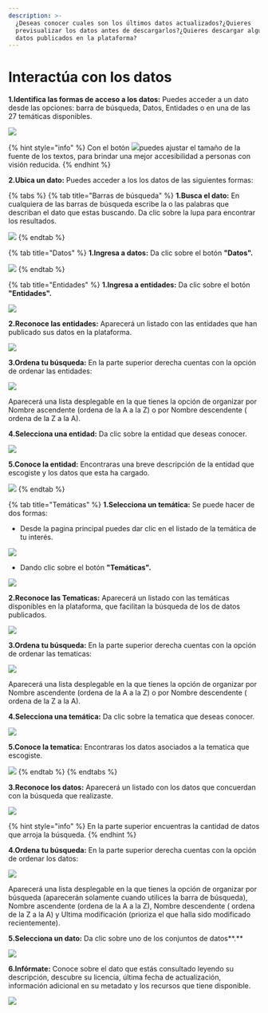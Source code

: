 ```yaml
---
description: >-
  ¿Deseas conocer cuales son los últimos datos actualizados?¿Quieres
  previsualizar los datos antes de descargarlos?¿Quieres descargar alguno de los
  datos publicados en la plataforma?
---
```


# Interactúa con los datos

 **1.Identifica las formas de acceso a los datos:** Puedes acceder a un dato desde las opciones: barra de búsqueda, Datos, Entidades o en una de las 27 temáticas disponibles.

![](../../.gitbook/assets/1.png)

{% hint style="info" %}
Con el botón ![](../../.gitbook/assets/5.png)puedes ajustar el tamaño de la fuente de los textos, para brindar una mejor accesibilidad a personas con visión reducida.
{% endhint %}

**2.Ubica un dato:** Puedes acceder a los los datos de las siguientes formas:

{% tabs %}
{% tab title="Barras de búsqueda" %}
**1.Busca el dato:** En cualquiera de las barras de búsqueda escribe la o las palabras que describan el dato que estas buscando. Da clic sobre la lupa para encontrar los resultados.

![](../../.gitbook/assets/14.png)
{% endtab %}

{% tab title="Datos" %}
**1.Ingresa a datos:** Da clic sobre el botón **"Datos".**

![](../../.gitbook/assets/4.png)
{% endtab %}

{% tab title="Entidades" %}
**1.Ingresa a entidades:** Da clic sobre el botón **"Entidades".**

![](../../.gitbook/assets/8.png)

 **2.Reconoce las entidades:** Aparecerá un listado con las entidades que han publicado sus datos en la plataforma.

![](../../.gitbook/assets/9.png)

**3.Ordena tu búsqueda:** En la parte superior derecha cuentas con la opción de  ordenar las entidades:

![](../../.gitbook/assets/11.png)

Aparecerá una lista desplegable en la que tienes la opción de organizar  por Nombre ascendente \(ordena de la A a la Z\) o por Nombre descendente \( ordena de la Z a la A\).

 **4.Selecciona una entidad:** Da clic sobre la entidad que deseas conocer.

![](../../.gitbook/assets/10.png)

**5.Conoce la entidad:** Encontraras una breve descripción de la entidad que escogiste y los datos que esta ha cargado.

![](../../.gitbook/assets/12.png)
{% endtab %}

{% tab title="Temáticas" %}
**1.Selecciona un temática:** Se puede hacer de dos formas: 

* Desde la pagina principal puedes dar clic en el listado de la temática de tu interés.

![](../../.gitbook/assets/13.png)

* Dando clic sobre el botón **"Temáticas".**

![](../../.gitbook/assets/15.png)

**2.Reconoce las Tematicas:** Aparecerá un listado con las temáticas disponibles en la plataforma, que facilitan la búsqueda de los de datos publicados.

![](../../.gitbook/assets/16.png)

**3.Ordena tu búsqueda:** En la parte superior derecha cuentas con la opción de  ordenar las tematicas:

![](../../.gitbook/assets/11.png)

Aparecerá una lista desplegable en la que tienes la opción de organizar  por Nombre ascendente \(ordena de la A a la Z\) o por Nombre descendente \( ordena de la Z a la A\).

**4.Selecciona una temática:** Da clic sobre la tematica que deseas conocer.

![](../../.gitbook/assets/17.png)

**5.Conoce la tematica:** Encontraras los datos asociados a la tematica que escogiste.

![](../../.gitbook/assets/18.png)
{% endtab %}
{% endtabs %}

**3.Reconoce los datos:** Aparecerá un listado con los datos que concuerdan con la búsqueda que realizaste.

![](../../.gitbook/assets/3.png)

{% hint style="info" %}
En la parte superior encuentras la cantidad de datos que arroja la búsqueda.
{% endhint %}

**4.Ordena tu búsqueda:** En la parte superior derecha cuentas con la opción de  ordenar los datos:

![](../../.gitbook/assets/6.png)

Aparecerá una lista desplegable en la que tienes la opción de organizar por búsqueda \(aparecerán solamente cuando utilices la barra de búsqueda\), Nombre ascendente \(ordena de la A a la Z\), Nombre descendente \( ordena de la Z a la A\) y Ultima modificación \(prioriza el que halla sido modificado recientemente\).

**5.Selecciona un dato:** Da clic sobre uno de los conjuntos de datos**.**

![](../../.gitbook/assets/image%20%2875%29.png)

 **6.Infórmate:** Conoce sobre el dato que estás consultado leyendo su descripción, descubre su licencia, última fecha de actualización, información adicional en su metadato y los recursos que tiene disponible.

![](../../.gitbook/assets/image%20%2898%29.png)


